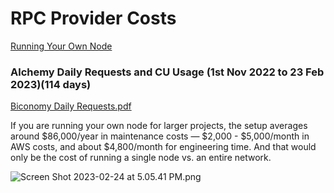 # RPC Provider Costs

[Running Your Own Node](RPC%20Provider%20Costs%20e9938f88d2d24505bc9dcd9aa549bc6f/Running%20Your%20Own%20Node%205c2ef948a71845fc96b8558746f73a5f.md)

### **Alchemy Daily Requests and CU Usage (1st Nov 2022 to 23 Feb 2023)(114 days)**

[Biconomy Daily Requests.pdf](RPC%20Provider%20Costs%20e9938f88d2d24505bc9dcd9aa549bc6f/Biconomy_Daily_Requests.pdf)

If you are running your own node for larger projects, the setup averages around $86,000/year in maintenance costs — $2,000 - $5,000/month in AWS costs, and about $4,800/month for engineering time. And that would only be the cost of running a single node vs. an entire network.

![Screen Shot 2023-02-24 at 5.05.41 PM.png](RPC%20Provider%20Costs%20e9938f88d2d24505bc9dcd9aa549bc6f/Screen_Shot_2023-02-24_at_5.05.41_PM.png)